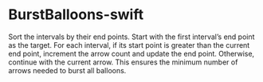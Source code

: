 # BurstBalloons-swift

Sort the intervals by their end points. Start with the first interval’s end point as the target. For each interval, if its start point is greater than the current end point, increment the arrow count and update the end point. Otherwise, continue with the current arrow. This ensures the minimum number of arrows needed to burst all balloons.
